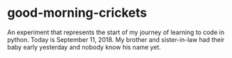 # good-morning-crickets
An experiment that represents the start of my journey of learning to code in python. 
Today is September 11, 2018. 
My brother and sister-in-law had their baby early yesterday and nobody know his name yet.
